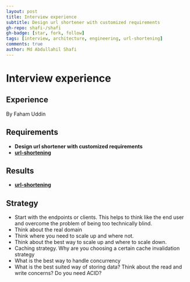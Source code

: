```yaml
---
layout: post
title: Interview experience
subtitle: Design url shortener with customized requirements
gh-repo: shafi-/shafi
gh-badge: [star, fork, follow]
tags: [interview, architecture, engineering, url-shortening]
comments: true
author: Md Abdullahil Shafi
---
```


# Interview experience

## Experience
By Faham Uddin

## Requirements

- **Design url shortener with customized requirements**
- **[url-shortening](https://github.com/shafi-/url-shortening)**

## Results

- **[url-shortening](https://github.com/shafi-/url-shortening)**

## Strategy
- Start with the endpoints or clients. This helps to think like the end user and overcome the problem of being too technically blind.
- Think about the real domain
- Think where you need to scale up and where not.
- Think about the best way to scale up and where to scale down.
- Caching strategy. Why are you choosing a certain cache invalidation strategy
- What is the best way to handle concurrency
- What is the best suited way of storing data? Think about the read and write concerns? Do you need ACID?
